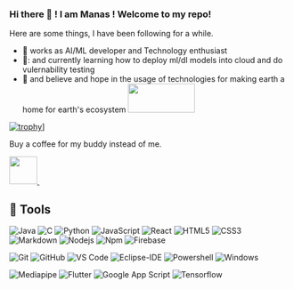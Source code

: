 ### Hi there 👋 ! I am Manas ! Welcome to my repo!

Here are some things, I have been following for a while.

- 🎇  works as AI/ML developer and Technology enthusiast
- 🎰: and  currently learning how to deploy ml/dl  models into cloud and do vulernability testing
- 🌱 and  believe and hope in the usage of technologies for making earth a home for earth's ecosystem
<a href="https://www.teacheron.com/tutor-profile/gpU?r=gpU" target="_blank" style="display: inline-block;"><img src="https://www.teacheron.com/resources/assets/img/badges/viewMyProfile.png" style="width: 120px !important; height: 52px !important"></a>

	
[![trophy](https://github-profile-trophy.vercel.app/?username=ManuK001&theme=onedark)](https://github.com/manas1988/github-profile-trophy)]

Buy a coffee for my buddy instead of me.

<a href="https://www.buymeacoffee.com/manukowsik"> <img src="https://img.icons8.com/ios-filled/50/null/coffee-to-go.png" width="50px" /> </a>&nbsp;&nbsp;&nbsp;


## 🔧 Tools

![Java](http://img.shields.io/badge/-Java-5B4638?style=flat-square&logo=java&logoColor=ffffff)
![C](http://img.shields.io/badge/-C-A8B9CC?style=flat-square&logo=c&logoColor=ffffff)
![Python](http://img.shields.io/badge/-Python-3776AB?style=flat-square&logo=python&logoColor=ffffff)
![JavaScript](https://img.shields.io/badge/-JavaScript-%23F7DF1C?style=flat-square&logo=javascript&logoColor=000000&labelColor=%23F7DF1C&color=%23FFCE5A)
![React](https://img.shields.io/badge/-React-61DAFB?style=flat-square&logo=react&logoColor=ffffff)
![HTML5](https://img.shields.io/badge/-HTML5-%23E44D27?style=flat-square&logo=html5&logoColor=ffffff)
![CSS3](https://img.shields.io/badge/-CSS3-%231572B6?style=flat-square&logo=css3)
![Markdown](https://img.shields.io/badge/-Markdown-000000?style=flat-square&logo=markdown)
![Nodejs](https://img.shields.io/badge/-Nodejs-339933?style=flat-square&logo=Node.js&logoColor=ffffff)
![Npm](https://img.shields.io/badge/-npm-CB3837?style=flat-square&logo=npm)
![Firebase](https://img.shields.io/badge/-Firebase-FFCA28?style=flat-square&logo=firebase&logoColor=ffffff)

![Git](https://img.shields.io/badge/-Git-%23F05032?style=flat-square&logo=git&logoColor=%23ffffff)
![GitHub](https://img.shields.io/badge/-GitHub-181717?style=flat-square&logo=github)
![VS Code](http://img.shields.io/badge/-VS%20Code-007ACC?style=flat-square&logo=visual-studio-code&logoColor=ffffff)
![Eclipse-IDE](http://img.shields.io/badge/-Eclipse-2C2255?style=flat-square&logo=eclipse&logoColor=ffffff)
![Powershell](http://img.shields.io/badge/-Powershell-5391FE?style=flat-square&logo=powershell&logoColor=ffffff)
![Windows](http://img.shields.io/badge/-Windows-0078D6?style=flat-square&logo=windows&logoColor=ffffff)

![Mediapipe](https://img.shields.io/badge/Mediapipe-%3D-yellowgreen)
![Flutter](https://img.shields.io/badge/flutter-2.8-green)
![Google App Script](https://img.shields.io/badge/Google%20App%20Script-latest-lightgrey)
![Tensorflow](https://img.shields.io/badge/Tensorflow-2.11-blue)

